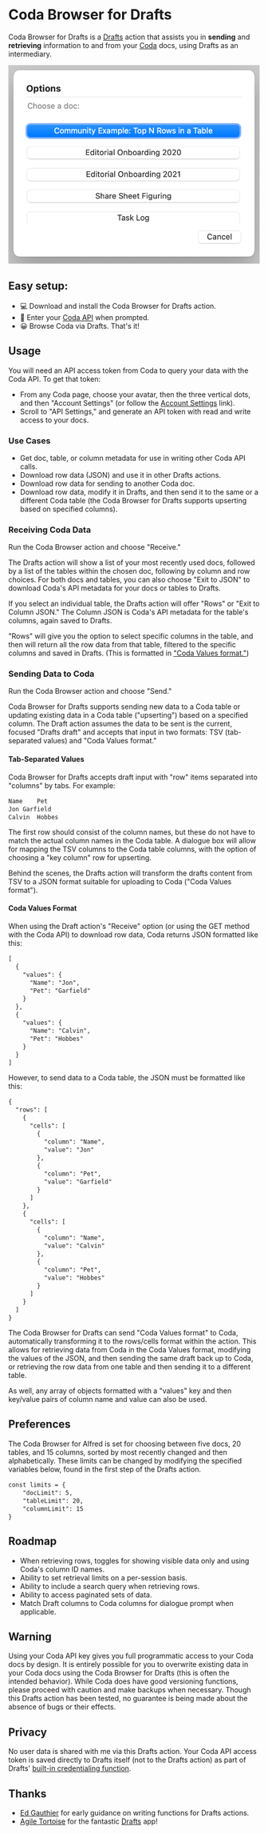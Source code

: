 # Coda Browser for Drafts

Coda Browser for Drafts is a [Drafts](https://getdrafts.com) action that assists you in **sending** and **retrieving** information to and from your [Coda](https://coda.io) docs, using Drafts as an intermediary.

![Coda Browser for Drafts dialogue box](images/coda-browser-drafts-image.png)

## Easy setup:

- 💻 Download and install the Coda Browser for Drafts action.
- 🔐 Enter your [Coda API](https://coda.io/account) when prompted.
- 😀 Browse Coda via Drafts. That's it!

## Usage

You will need an API access token from Coda to query your data with the Coda API. To get that token:

- From any Coda page, choose your avatar, then the three vertical dots, and then "Account Settings" (or follow the [Account Settings](https://coda.io/account) link).
- Scroll to "API Settings," and generate an API token with read and write access to your docs.

### Use Cases

- Get doc, table, or column metadata for use in writing other Coda API calls.
- Download row data (JSON) and use it in other Drafts actions.
- Download row data for sending to another Coda doc.
- Download row data, modify it in Drafts, and then send it to the same or a different Coda table (the Coda Browser for Drafts supports upserting based on specified columns).

### Receiving Coda Data

Run the Coda Browser action and choose "Receive."

The Drafts action will show a list of your most recently used docs, followed by a list of the tables within the chosen doc, following by column and row choices. For both docs and tables, you can also choose "Exit to JSON" to download Coda's API metadata for your docs or tables to Drafts.

If you select an individual table, the Drafts action will offer "Rows" or "Exit to Column JSON." The Column JSON is Coda's API metadata for the table's columns, again saved to Drafts. 

"Rows" will give you the option to select specific columns in the table, and then will return all the row data from that table, filtered to the specific columns and saved in Drafts. (This is formatted in ["Coda Values format."](https://github.com/brianseidman/coda-browser-drafts#coda-values-format))

### Sending Data to Coda

Run the Coda Browser action and choose "Send."

Coda Browser for Drafts supports sending new data to a Coda table or updating existing data in a Coda table ("upserting") based on a specified column. The Draft action assumes the data to be sent is the current, focused "Drafts draft" and accepts that input in two formats: TSV (tab-separated values) and "Coda Values format."

#### Tab-Separated Values

Coda Browser for Drafts accepts draft input with "row" items separated into "columns" by tabs. For example:

```
Name	Pet
Jon	Garfield
Calvin	Hobbes
```

The first row should consist of the column names, but these do not have to match the actual column names in the Coda table. A dialogue box will allow for mapping the TSV columns to the Coda table columns, with the option of choosing a "key column" row for upserting. 

Behind the scenes, the Drafts action will transform the drafts content from TSV to a JSON format suitable for uploading to Coda ("Coda Values format").

#### Coda Values Format

When using the Draft action's "Receive" option (or using the GET method with the Coda API) to download row data, Coda returns JSON formatted like this:

```
[
  {
    "values": {
      "Name": "Jon",
      "Pet": "Garfield"
    }
  },
  {
    "values": {
      "Name": "Calvin",
      "Pet": "Hobbes"
    }
  }
]
```

However, to send data to a Coda table, the JSON must be formatted like this:

```
{
  "rows": [
    {
      "cells": [
        {
          "column": "Name",
          "value": "Jon"
        },
        {
          "column": "Pet",
          "value": "Garfield"
        }
      ]
    },
    {
      "cells": [
        {
          "column": "Name",
          "value": "Calvin"
        },
        {
          "column": "Pet",
          "value": "Hobbes"
        }
      ]
    }
  ]
}
```

The Coda Browser for Drafts can send "Coda Values format" to Coda, automatically transforming it to the rows/cells format within the action. This allows for retrieving data from Coda in the Coda Values format, modifying the values of the JSON, and then sending the same draft back up to Coda, or retrieving the row data from one table and then sending it to a different table.

As well, any array of objects formatted with a "values" key and then key/value pairs of column name and value can also be used.

## Preferences

The Coda Browser for Alfred is set for choosing between five docs, 20 tables, and 15 columns, sorted by most recently changed and then alphabetically. These limits can be changed by modifying the specified variables below, found in the first step of the Drafts action.

```
const limits = {
	"docLimit": 5,
	"tableLimit": 20,
	"columnLimit": 15
}
```
 
## Roadmap

- When retrieving rows, toggles for showing visible data only and using Coda's column ID names.
- Ability to set retrieval limits on a per-session basis.
- Ability to include a search query when retrieving rows.
- Ability to access paginated sets of data.
- Match Draft columns to Coda columns for dialogue prompt when applicable.

## Warning

Using your Coda API key gives you full programmatic access to your Coda docs by design. It is entirely possible for you to overwrite existing data in your Coda docs using the Coda Browser for Drafts (this is often the intended behavior). While Coda does have good versioning functions, please proceed with caution and make backups when necessary. Though this Drafts action has been tested, no guarantee is being made about the absence of bugs or their effects.

## Privacy

No user data is shared with me via this Drafts action. Your Coda API access token is saved directly to Drafts itself (not to the Drafts action) as part of Drafts' [built-in credentialing function](https://docs.getdrafts.com/docs/settings/credentials).

## Thanks

- [Ed Gauthier](https://forums.getdrafts.com/u/edgauthier/summary) for early guidance on writing functions for Drafts actions.
- [Agile Tortoise](https://getdrafts.com) for the fantastic [Drafts](https://getdrafts.com) app!
